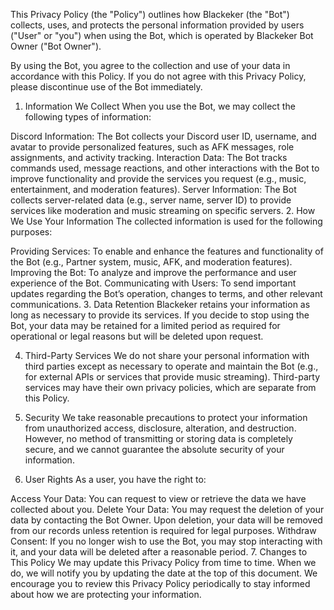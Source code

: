 This Privacy Policy (the "Policy") outlines how Blackeker (the "Bot") collects, uses, and protects the personal information provided by users ("User" or "you") when using the Bot, which is operated by Blackeker Bot Owner ("Bot Owner").

By using the Bot, you agree to the collection and use of your data in accordance with this Policy. If you do not agree with this Privacy Policy, please discontinue use of the Bot immediately.

1. Information We Collect
When you use the Bot, we may collect the following types of information:

Discord Information: The Bot collects your Discord user ID, username, and avatar to provide personalized features, such as AFK messages, role assignments, and activity tracking.
Interaction Data: The Bot tracks commands used, message reactions, and other interactions with the Bot to improve functionality and provide the services you request (e.g., music, entertainment, and moderation features).
Server Information: The Bot collects server-related data (e.g., server name, server ID) to provide services like moderation and music streaming on specific servers.
2. How We Use Your Information
The collected information is used for the following purposes:

Providing Services: To enable and enhance the features and functionality of the Bot (e.g., Partner system, music, AFK, and moderation features).
Improving the Bot: To analyze and improve the performance and user experience of the Bot.
Communicating with Users: To send important updates regarding the Bot’s operation, changes to terms, and other relevant communications.
3. Data Retention
Blackeker retains your information as long as necessary to provide its services. If you decide to stop using the Bot, your data may be retained for a limited period as required for operational or legal reasons but will be deleted upon request.

4. Third-Party Services
We do not share your personal information with third parties except as necessary to operate and maintain the Bot (e.g., for external APIs or services that provide music streaming). Third-party services may have their own privacy policies, which are separate from this Policy.

5. Security
We take reasonable precautions to protect your information from unauthorized access, disclosure, alteration, and destruction. However, no method of transmitting or storing data is completely secure, and we cannot guarantee the absolute security of your information.

6. User Rights
As a user, you have the right to:

Access Your Data: You can request to view or retrieve the data we have collected about you.
Delete Your Data: You may request the deletion of your data by contacting the Bot Owner. Upon deletion, your data will be removed from our records unless retention is required for legal purposes.
Withdraw Consent: If you no longer wish to use the Bot, you may stop interacting with it, and your data will be deleted after a reasonable period.
7. Changes to This Policy
We may update this Privacy Policy from time to time. When we do, we will notify you by updating the date at the top of this document. We encourage you to review this Privacy Policy periodically to stay informed about how we are protecting your information.
